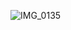 ![IMG_0135](https://user-images.githubusercontent.com/217538/235087251-c51ba1d5-e78f-4c6e-b705-02a9905be683.PNG)
